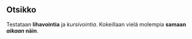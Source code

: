 ## Otsikko

Testataan **lihavointia** ja *kursivointia*.
Kokeillaan vielä molempia **samaan _aikaan_ näin**.
